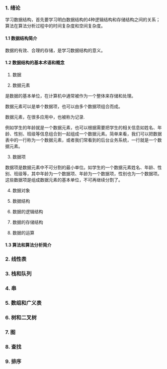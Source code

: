 ### 1. 绪论

学习数据结构，首先要学习明白数据结构的4种逻辑结构和存储结构之间的关系；算法在算法分析过程中的时间复杂度和空间复杂度。

#### 1.1 数据结构简介

数据的有效、合理的存储，是学习数据结构的意义。

#### 1.2 数据结构的基本术语和概念

1. 数据

2. 数据元素

是数据的基本单位，在计算机中通常被作为一个整体来存储和处理。

数据元素可以是单个数据项，也可以由多个数据项组合而成。

数据元素，在很多应用中，也被称为记录.

例如学生的年龄就是一个数据元素，也可以根据需要把学生的相关信息如姓名、年龄、性别、班级等信息组合到一起组成一个数据元素。简单来看，我们可以把数据表中的一行称为一个数据元素，或者我们常看到的后台业务系统，一行就是一个数据元素。


3. 数据项

数据项是数据元素中不可分割的最小单位。如学生的一个数据元素姓名、年龄、性别、班级等，其中年龄为一个数据项、年龄为一个数据项，性别也为一个数据项。这些数据项是组成数据元素的基本单位，不可再继续分割了。

4. 数据对象

5. 数据结构

6. 数据的逻辑结构

7. 数据的存储结构

8. 数据的运算

#### 1.3 算法和算法分析简介

### 2. 线性表

### 3. 栈和队列

### 4. 串

### 5. 数组和广义表

### 6. 树和二叉树

### 7. 图

### 8. 查找

### 9. 排序